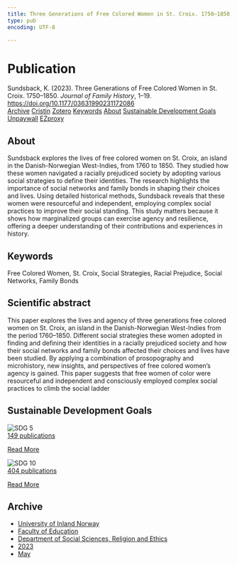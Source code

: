 ```yaml
---
title: Three Generations of Free Colored Women in St. Croix. 1750–1850
type: pub
encoding: UTF-8

---
```

<h1>Publication</h1>
<article id="csl-bib-container-HEN9S5GL" class="csl-bib-container">
  <div class="csl-bib-body"> <div class="csl-entry">Sundsback, K. (2023). Three Generations of Free Colored Women in St. Croix. 1750–1850. <i>Journal of Family History</i>, 1–19. <a href="https://doi.org/10.1177/03631990231172086">https://doi.org/10.1177/03631990231172086</a></div> </div>
  <div class="csl-bib-buttons">
    <a href="#taxonomy-article-HEN9S5GL" alt="archive" class="csl-bib-button">Archive</a>
    <a href="https://app.cristin.no/results/show.jsf?id=2148920" alt="Cristin" class="csl-bib-button">Cristin</a>
    <a href="http://zotero.org/groups/5881554/items/HEN9S5GL" alt="Zotero" class="csl-bib-button">Zotero</a>
    <a href="#keywords-article-HEN9S5GL" alt="keywords" class="csl-bib-button">Keywords</a>
    <a href="#about-article-HEN9S5GL" alt="about_pub" class="csl-bib-button">About</a>
    <a href="#sdg-article-HEN9S5GL" alt="sdg" class="csl-bib-button">Sustainable Development Goals</a>
    <a href="https://doi.org/10.1177/03631990231172086" alt="Unpaywall" class="csl-bib-button">Unpaywall</a>
    <a href="https://doi.org/10.1177/03631990231172086" alt="EZproxy" class="csl-bib-button">EZproxy</a>
  </div>
  <div id="csl-bib-meta-container-HEN9S5GL"></div>
</article>
<div id="csl-bib-meta-HEN9S5GL" class="csl-bib-meta">
  <article id="about-article-HEN9S5GL" class="about_pub-article">
    <h1>About</h1>
    Sundsback explores the lives of free colored women on St. Croix, an island in the Danish-Norwegian West-Indies, from 1760 to 1850. They studied how these women navigated a racially prejudiced society by adopting various social strategies to define their identities. The research highlights the importance of social networks and family bonds in shaping their choices and lives. Using detailed historical methods, Sundsback reveals that these women were resourceful and independent, employing complex social practices to improve their social standing. This study matters because it shows how marginalized groups can exercise agency and resilience, offering a deeper understanding of their contributions and experiences in history.
  </article>
  <article id="keywords-article-HEN9S5GL" class="keywords-article">
    <h1>Keywords</h1>
    Free Colored Women, St. Croix, Social Strategies, Racial Prejudice, Social Networks, Family Bonds
  </article>
  <article id="abstract-article-HEN9S5GL" class="abstract-article">
    <h1>Scientific abstract</h1>
    This paper explores the lives and agency of three generations free colored women on St. Croix, an 
island in the Danish-Norwegian West-Indies from the period 1760–1850. Different social strategies 
these women adopted in finding and defining their identities in a racially prejudiced society and how 
their social networks and family bonds affected their choices and lives have been studied. By applying a combination of prosopography and microhistory, new insights, and perspectives of free colored women’s agency is gained. This paper suggests that free women of color were resourceful 
and independent and consciously employed complex social practices to climb the social ladder
  </article>
  <article id="sdg-article-HEN9S5GL" class="sdg-article">
    <h1>Sustainable Development Goals</h1>
    <div class="sdg-container"><div id="sdg5" class="sdg">
        <img src="{{< params subfolder >}}images/sdg/sdg05_en.png" class="image" alt="SDG 5">
        <div class="sdg-overlay">
          <a href="/en/archive/?key=?sdg=5#archive" class="sdg-publication-count"><span>149</span> publications</a>
          <p><a href="https://sdgs.un.org/goals/goal5" class="sdg-read-more">Read More</a></p>
        </div>
      </div> <div id="sdg10" class="sdg">
        <img src="{{< params subfolder >}}images/sdg/sdg10_en.png" class="image" alt="SDG 10">
        <div class="sdg-overlay">
          <a href="/en/archive/?key=?sdg=10#archive" class="sdg-publication-count"><span>404</span> publications</a>
          <p><a href="https://sdgs.un.org/goals/goal10" class="sdg-read-more">Read More</a></p>
        </div>
      </div></div>
  </article>
  <article id="taxonomy-article-HEN9S5GL" class="taxonomy-article">
    <h1>Archive</h1>
    <ul>
      <li>
        <a href="/en/archive/?key=3DCRN523">University of Inland Norway</a>
      </li>
      <li>
        <a href="/en/archive/?key=WYNZA47F">Faculty of Education</a>
      </li>
      <li>
        <a href="/en/archive/?key=XY7UYWKQ">Department of Social Sciences, Religion and Ethics</a>
      </li>
      <li>
        <a href="/en/archive/?key=A558FPGR">2023</a>
      </li>
      <li>
        <a href="/en/archive/?key=FZNIDRMQ">May</a>
      </li>
    </ul>
  </article>
</div>
